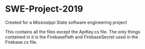 # SWE-Project-2019

Created for a Mississippi State software engineering project


This contains all the files except the ApiKey.cs file. The only things contained in it is the FirebasePath and FirebaseSecret used in the Firebase.cs file.
